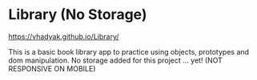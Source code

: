 # Library (No Storage)
https://vhadyak.github.io/Library/

This is a basic book library app to practice using objects, prototypes and dom manipulation. No storage added for this project ... yet!
(NOT RESPONSIVE ON MOBILE) 
